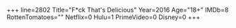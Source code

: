 +++
line=2802
Title="F*ck That's Delicious"
Year=2016
Age="18+"
IMDb=8
RottenTomatoes=""
Netflix=0
Hulu=1
PrimeVideo=0
Disney=0
+++

